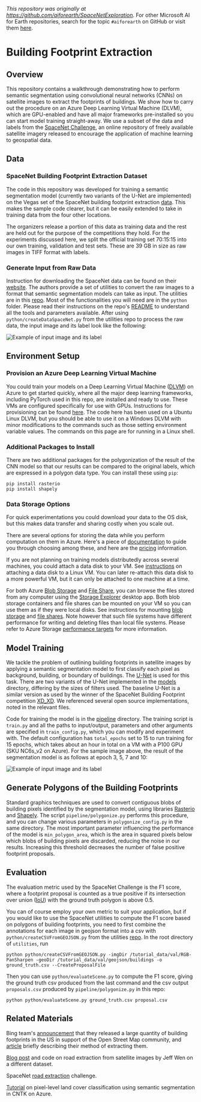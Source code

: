*This repository was originally at https://github.com/aiforearth/SpaceNetExploration*. For other Microsoft AI for Earth repositories, search for the topic `#aiforearth` on GitHub or visit them [here](https://github.com/search?l=&q=user%3Amicrosoft+topic%3Aaiforearth&type=Repositories).

# Building Footprint Extraction

## Overview
This repository contains a walkthrough demonstrating how to perform semantic segmentation using convolutional neural networks (CNNs) on satellite images to extract the footprints of buildings. We show how to carry out the procedure on an Azure Deep Learning Virtual Machine (DLVM), which are GPU-enabled and have all major frameworks pre-installed so you can start model training straight-away. We use a subset of the data and labels from the [SpaceNet Challenge](http://explore.digitalglobe.com/spacenet), an online repository of freely available satellite imagery released to encourage the application of machine learning to geospatial data.


## Data

### SpaceNet Building Footprint Extraction Dataset
The code in this repository was developed for training a semantic segmentation model (currently two variants of the U-Net are implemented) on the Vegas set of the SpaceNet building footprint extraction [data](https://spacenetchallenge.github.io/). This makes the sample code clearer, but it can be easily extended to take in training data from the four other locations.

The organizers release a portion of this data as training data and the rest are held out for the purpose of the competitions they hold. For the experiments discussed here, we split the official training set 70:15:15 into our own training, validation and test sets. These are 39 GB in size as raw images in TIFF format with labels.


### Generate Input from Raw Data
Instruction for downloading the SpaceNet data can be found on their [website](https://spacenetchallenge.github.io/). The authors provide a set of utilities to convert the raw images to a format that semantic segmentation models can take as input. The utilities are in this [repo](https://github.com/SpaceNetChallenge/utilities). Most of the functionalities you will need are in the `python` folder. Please read their instructions on the repo's [README](https://github.com/SpaceNetChallenge/utilities) to understand all the tools and parameters available. After using `python/createDataSpaceNet.py` from the utilities repo to process the raw data, the input image and its label look like the following:

![Example of input image and its label](./visuals/sample_input_pair.png)


## Environment Setup
### Provision an Azure Deep Learning Virtual Machine
You could train your models on a Deep Learning Virtual Machine ([DLVM](https://azuremarketplace.microsoft.com/en-ca/marketplace/apps/microsoft-ads.dsvm-deep-learning)) on Azure to get started quickly, where all the major deep learning frameworks, including PyTorch used in this repo, are installed and ready to use. These VMs are configured specifically for use with GPUs. Instructions for provisioning can be found [here](https://docs.microsoft.com/en-us/azure/machine-learning/data-science-virtual-machine/provision-deep-learning-dsvm). The code here has been used on a Ubuntu Linux DLVM, but you should be able to use it on a Windows DLVM with minor modifications to the commands such as those setting environment variable values. The commands on this page are for running in a Linux shell.


### Additional Packages to Install
There are two additional packages for the polygonization of the result of the CNN model so that our results can be compared to the original labels, which are expressed in a polygon data type. You can install these using `pip`:

```
pip install rasterio
pip install shapely
```


### Data Storage Options
For quick experimentations you could download your data to the OS disk, but this makes data transfer and sharing costly when you scale out.

There are several options for storing the data while you perform computation on them in Azure. Here's a piece of [documentation](https://docs.microsoft.com/en-us/azure/storage/common/storage-decide-blobs-files-disks) to guide you through choosing among these, and here are the [pricing](https://azure.microsoft.com/en-us/pricing/details/storage/) information.

If you are not planning on training models distributedly across several machines, you could attach a data disk to your VM. See [instructions](https://docs.microsoft.com/en-us/azure/virtual-machines/linux/attach-disk-portal) on attaching a data disk to a Linux VM. You can later re-attach this data disk to a more powerful VM, but it can only be attached to one machine at a time.

For both Azure [Blob Storage](https://azure.microsoft.com/en-us/services/storage/blobs/) and [File Share](https://azure.microsoft.com/en-us/services/storage/files/), you can browse the files stored from any computer using the [Storage Explorer](https://azure.microsoft.com/en-us/features/storage-explorer/) desktop app. Both blob storage containers and file shares can be mounted on your VM so you can use them as if they were local disks. See instructions for mounting [blob storage](https://docs.microsoft.com/en-us/azure/storage/blobs/storage-how-to-mount-container-linux) and [file shares](https://docs.microsoft.com/en-us/azure/storage/files/storage-how-to-use-files-linux). Note however that such file systems have different performance for writing and deleting files than local file systems. Please refer to Azure Storage [performance targets](https://docs.microsoft.com/en-us/azure/storage/common/storage-scalability-targets?toc=%2fazure%2fstorage%2fqueues%2ftoc.json) for more information.



## Model Training
We tackle the problem of outlining building footprints in satellite images by applying a semantic segmentation model to first classify each pixel as background, building, or boundary of buildings. The [U-Net](https://lmb.informatik.uni-freiburg.de/people/ronneber/u-net/) is used for this task. There are two variants of the U-Net implemented in the [models](./models) directory, differing by the sizes of filters used. The baseline U-Net is a similar version as used by the winner of the SpaceNet Building Footprint competition [XD\_XD](https://github.com/SpaceNetChallenge/BuildingDetectors_Round2/tree/master/1-XD_XD). We referenced several open source implementations, noted in the relevant files.

Code for training the model is in the [pipeline](./pipeline) directory. The training script is `train.py` and all the paths to input/output, parameters and other arguments are specified in `train_config.py`, which you can modify and experiment with. The default configuration has `total_epochs` set to 15 to run training for 15 epochs, which takes about an hour in total on a VM with a P100 GPU (SKU NC6s_v2 on Azure). For the sample image above, the result of the segmentation model is as follows at epoch 3, 5, 7 and 10:

![Example of input image and its label](./visuals/training_progress.png)



## Generate Polygons of the Building Footprints
Standard graphics techniques are used to convert contiguous blobs of building pixels identified by the segmentation model, using libraries [Rasterio](https://github.com/mapbox/rasterio) and [Shapely](https://github.com/Toblerity/Shapely). The script `pipeline/polygonize.py` performs this procedure, and you can change various parameters in `polygonize_config.py` in the same directory. The most important parameter influencing the performance of the model is `min_polygon_area`, which is the area in squared pixels below which blobs of building pixels are discarded, reducing the noise in our results. Increasing this threshold decreases the number of false positive footprint proposals.


## Evaluation

The evaluation metric used by the SpaceNet Challenge is the F1 score, where a footprint proposal is counted as a true positive if its intersection over union ([IoU](https://www.pyimagesearch.com/2016/11/07/intersection-over-union-iou-for-object-detection/)) with the ground truth polygon is above 0.5.

You can of course employ your own metric to suit your application, but if you would like to use the SpaceNet utilities to compute the F1 score based on polygons of building footprints, you need to first combine the annotations for each image in geojson format into a csv with `python/createCSVFromGEOJSON.py` from the utilities [repo](https://github.com/SpaceNetChallenge/utilities). In the root directory of `utilities`, run

```
python python/createCSVFromGEOJSON.py -imgDir /tutorial_data/val/RGB-PanSharpen -geoDir /tutorial_data/val/geojson/buildings -o ground_truth.csv --CreateProposalFile
```


Then you can use `python/evaluateScene.py` to compute the F1 score, giving the ground truth csv produced from the last command and the csv output `proposals.csv` produced by `pipeline/polygonize.py` in this repo:

```
python python/evaluateScene.py ground_truth.csv proposal.csv
```


## Related Materials

Bing team's [announcement](https://blogs.bing.com/maps/2018-06/microsoft-releases-125-million-building-footprints-in-the-us-as-open-data) that they released a large quantity of building footprints in the US in support of the Open Street Map community, and [article](https://github.com/Microsoft/USBuildingFootprints) briefly describing their method of extracting them.

[Blog post](http://jeffwen.com/2018/02/23/road_extraction) and code on road extraction from satellite images by Jeff Wen on a different dataset.

SpaceNet [road extraction](https://spacenetchallenge.github.io/Competitions/Competition3.html) challenge.

[Tutorial](https://github.com/Azure/pixel_level_land_classification) on pixel-level land cover classification using semantic segmentation in CNTK on Azure.


